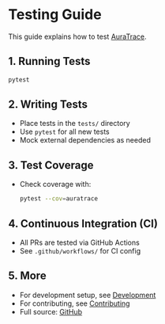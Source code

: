 # Testing Guide

This guide explains how to test [AuraTrace](https://github.com/Cosmos-Coder-Ray/AuraTrace.git).

## 1. Running Tests

```bash
pytest
```

## 2. Writing Tests
- Place tests in the `tests/` directory
- Use `pytest` for all new tests
- Mock external dependencies as needed

## 3. Test Coverage
- Check coverage with:
  ```bash
  pytest --cov=auratrace
  ```

## 4. Continuous Integration (CI)
- All PRs are tested via GitHub Actions
- See `.github/workflows/` for CI config

## 5. More
- For development setup, see [Development](development.md)
- For contributing, see [Contributing](contributing.md)
- Full source: [GitHub](https://github.com/Cosmos-Coder-Ray/AuraTrace.git) 